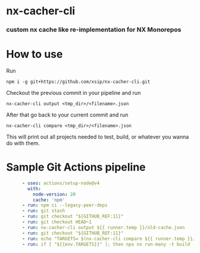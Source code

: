 # nx-cacher-cli
### custom nx cache like re-implementation for NX Monorepos

# How to use
Run 
```shell
npm i -g git+https://github.com/xsip/nx-cacher-cli.git
```

Checkout the previous commit in your pipeline and run
```shell
nx-cacher-cli output <tmp_dir>/<filename>.json
```

After that go back to your current commit and run
```shell
nx-cacher-cli compare <tmp_dir>/<filename>.json
```

This will print out all projects needed to test, build, or whatever you wanna do with them.

# Sample Git Actions pipeline

```yaml
      - uses: actions/setup-node@v4
        with:
          node-version: 20
          cache: 'npm'
      - run: npm ci --legacy-peer-deps
      - run: git stash
      - run: git checkout "${GITHUB_REF:11}"
      - run: git checkout HEAD~1
      - run: nx-cacher-cli output ${{ runner.temp }}/old-cache.json
      - run: git checkout "${GITHUB_REF:11}"
      - run: echo "TARGETS= $(nx-cacher-cli compare ${{ runner.temp }}/old-cache.json)" >> $GITHUB_ENV
      - run: if [ "${{env.TARGETS}}" ]; then npx nx run-many -t build -p ${{env.TARGETS}} --parallel=5; fi

```